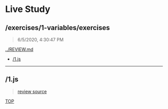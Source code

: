 # Live Study 

## /exercises/1-variables/exercises

> 6/5/2020, 4:30:47 PM 

[../REVIEW.md](../REVIEW.md)

- [/1.js](#1js) 

---

## /1.js

> 
>
> [review source](./1.js)

[TOP](#live-study)

